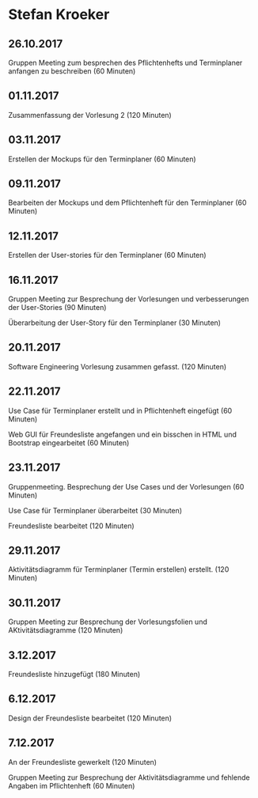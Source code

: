# Stefan Kroeker

## 26.10.2017

Gruppen Meeting zum besprechen des Pflichtenhefts und Terminplaner anfangen zu beschreiben (60 Minuten)

## 01.11.2017

Zusammenfassung der Vorlesung 2 (120 Minuten)

## 03.11.2017

Erstellen der Mockups für den Terminplaner (60 Minuten)

## 09.11.2017

Bearbeiten der Mockups und dem Pflichtenheft für den Terminplaner (60 Minuten)

## 12.11.2017

Erstellen der User-stories für den Terminplaner (60 Minuten)

## 16.11.2017

Gruppen Meeting zur Besprechung der Vorlesungen und verbesserungen der User-Stories (90 Minuten)

Überarbeitung der User-Story für den Terminplaner (30 Minuten)

## 20.11.2017

Software Engineering Vorlesung zusammen gefasst. (120 Minuten)

## 22.11.2017

Use Case für Terminplaner erstellt und in Pflichtenheft eingefügt (60 Minuten)

Web GUI für Freundesliste angefangen und ein bisschen in HTML und Bootstrap eingearbeitet (60 Minuten)

## 23.11.2017

Gruppenmeeting. Besprechung der Use Cases und der Vorlesungen (60 Minuten) 

Use Case für Terminplaner überarbeitet (30 Minuten)

Freundesliste bearbeitet (120 Minuten)

## 29.11.2017

Aktivitätsdiagramm für Terminplaner (Termin erstellen) erstellt. (120 Minuten)

## 30.11.2017

Gruppen Meeting zur Besprechung der Vorlesungsfolien und AKtivitätsdiagramme (120 Minuten)

## 3.12.2017

Freundesliste hinzugefügt (180 Minuten)

## 6.12.2017

Design der Freundesliste bearbeitet (120 Minuten)

## 7.12.2017

An der Freundesliste gewerkelt (120 Minuten)

Gruppen Meeting zur Besprechung der Aktivitätsdiagramme und fehlende Angaben im Pflichtenheft (60 Minuten)